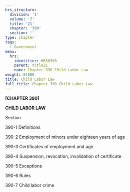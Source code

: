 ```yaml
---
hrs_structure:
  division: '1'
  volume: '7'
  title: '21'
  chapter: '390'
  section: ''
type: chapter
tags:
  - Government
menu:
  hrs:
    identifier: HRS0390
    parent: title21
    name: Chapter 390 Child Labor Law
weight: 84000
title: Child Labor Law
full_title: Chapter 390 Child Labor Law
---
```

**[CHAPTER 390]**

**CHILD LABOR LAW**

Section

390-1 Definitions

390-2 Employment of minors under eighteen years of age

390-3 Certificates of employment and age

390-4 Suspension, revocation, invalidation of certificate

390-5 Exceptions

390-6 Rules

390-7 Child labor crime